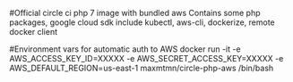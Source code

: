 #Official circle ci php 7 image with bundled aws
Contains some php packages, google cloud sdk include kubectl, aws-cli, dockerize, remote docker client

#Environment vars for automatic auth to AWS
docker run -it -e AWS_ACCESS_KEY_ID=XXXXX -e AWS_SECRET_ACCESS_KEY=XXXXX -e AWS_DEFAULT_REGION=us-east-1 maxmtmn/circle-php-aws /bin/bash